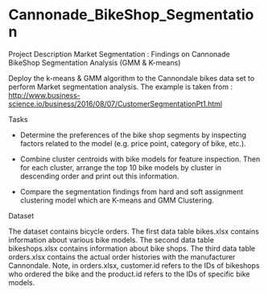 # Cannonade_BikeShop_Segmentation
Project Description
Market Segmentation : Findings on Cannonade BikeShop Segmentation Analysis (GMM &amp; K-means)

Deploy the k-means & GMM algorithm to the Cannondale bikes data set to perform Market segmentation analysis. 
The example is taken from : http://www.business-science.io/business/2016/08/07/CustomerSegmentationPt1.html 

Tasks

- Determine the preferences of the bike shop segments by inspecting factors related to the model (e.g. price point, category of bike, etc.). 

- Combine cluster centroids with bike models for feature inspection. Then for each cluster, arrange the top 10 bike models by cluster in descending order and print out this information.

- Compare the segmentation findings from hard and soft assignment clustering model which are K-means and GMM Clustering.

Dataset

The dataset contains bicycle orders. The first data table bikes.xlsx contains information about various bike models. The second data table bikeshops.xlsx contains information about bike shops. The third data table orders.xlsx contains the actual order histories with the manufacturer Cannondale. Note, in orders.xlsx, customer.id refers to the IDs of bikeshops who ordered the bike and the product.id refers to the IDs of specific bike models.
